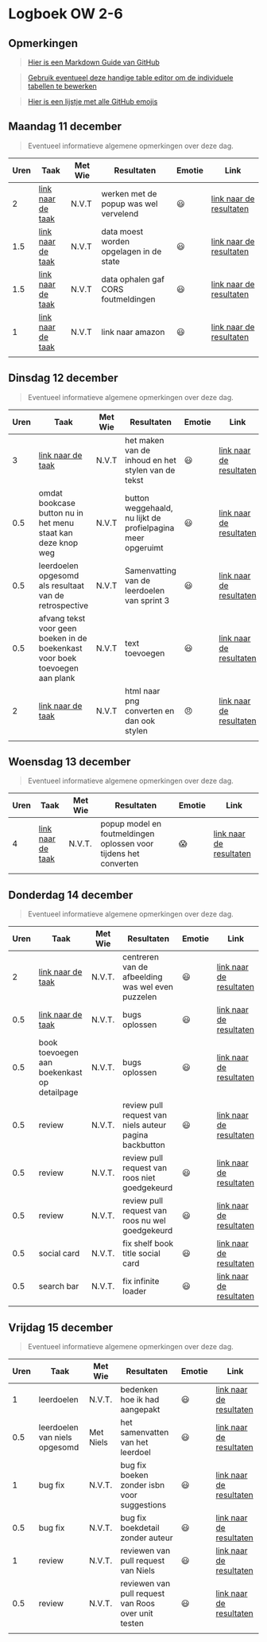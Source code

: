 # Logboek OW 2-6

## Opmerkingen

> [Hier is een Markdown Guide van GitHub](https://guides.github.com/features/mastering-markdown/)

> [Gebruik eventueel deze handige table editor om de individuele tabellen te bewerken](https://www.tablesgenerator.com/markdown_tables)

> [Hier is een lijstje met alle GitHub emojis](https://github.com/ikatyang/emoji-cheat-sheet/blob/master/README.md)

## Maandag 11 december

> Eventueel informatieve algemene opmerkingen over deze dag.

| Uren | Taak  | Met Wie | Resultaten                             | Emotie | Link |
|------|---|---------|----------------------------------------|---|---|
| 2    | [link naar de taak](https://github.com/HANICA-DWA/project-sep23-klipspringer/issues/134)| N.V.T   | werken met de popup was wel vervelend  |:smiley: | [link naar de resultaten](https://github.com/HANICA-DWA/project-sep23-klipspringer/commit/b06130895b8c89cc768f78ed5ac8d06340724f85) |
| 1.5  | [link naar de taak](https://github.com/HANICA-DWA/project-sep23-klipspringer/issues/223)| N.V.T   | data moest worden opgelagen in de state |:smiley: | [link naar de resultaten](https://github.com/HANICA-DWA/project-sep23-klipspringer/commit/b31ec2bd004bd93063be9fdd7e51bc456c4b5635) |
| 1.5  | [link naar de taak](https://github.com/HANICA-DWA/project-sep23-klipspringer/issues/224)| N.V.T   | data ophalen gaf CORS foutmeldingen    |:smiley: | [link naar de resultaten](https://github.com/HANICA-DWA/project-sep23-klipspringer/commit/79de69397ee1185726c136d4107db95b4be7cf83) |
| 1    | [link naar de taak](https://github.com/HANICA-DWA/project-sep23-klipspringer/issues/243)| N.V.T   | link naar amazon                       |:smiley: | [link naar de resultaten](https://github.com/HANICA-DWA/project-sep23-klipspringer/commit/ba208e86a9a720ea0d60b8c642f3a58dc58b6dc6) |
|      | |         |                                        | | |


## Dinsdag 12 december

> Eventueel informatieve algemene opmerkingen over deze dag.

| Uren | Taak                                                                                     | Met Wie | Resultaten                                                  | Emotie   | Link |
|------|------------------------------------------------------------------------------------------|---------|-------------------------------------------------------------|----------|---|
| 3    | [link naar de taak](https://github.com/HANICA-DWA/project-sep23-klipspringer/issues/221) | N.V.T   | het maken van de inhoud en het stylen van de tekst          | :smiley: | [link naar de resultaten](https://github.com/HANICA-DWA/project-sep23-klipspringer/pull/264/files) |
| 0.5  | omdat bookcase button nu in het menu staat kan deze knop weg                             | N.V.T   | button weggehaald, nu lijkt de profielpagina meer opgeruimt | :smiley: | [link naar de resultaten](https://github.com/HANICA-DWA/project-sep23-klipspringer/commit/2455ad7af3181cb334dfa110839e28906fb776ba) |
| 0.5  | leerdoelen opgesomd als resultaat van de retrospective                                   | N.V.T   | Samenvatting van de leerdoelen van sprint 3                 | :smiley: | [link naar de resultaten](https://github.com/HANICA-DWA/project-sep23-klipspringer/commit/20bb73c367130d3d3b9680c6a13df5381bab72ef) |
| 0.5  | afvang tekst voor geen boeken in de boekenkast voor boek toevoegen aan plank             | N.V.T   | text toevoegen                                              | :smiley: | [link naar de resultaten](https://github.com/HANICA-DWA/project-sep23-klipspringer/commit/f4cf7b17ad19bd61f9b586595c76cf79a5a025d8) |
| 2    |     [link naar de taak](https://github.com/HANICA-DWA/project-sep23-klipspringer/issues/254)         | N.V.T   | html naar png converten en dan ook stylen                   | :angry:  | [link naar de resultaten](https://github.com/HANICA-DWA/project-sep23-klipspringer/commit/d87d95729616797e1f66de92b912a60bb1fc3171) |
|      |                                                                                          |         |                                                             |          | |

## Woensdag 13 december

> Eventueel informatieve algemene opmerkingen over deze dag.

| Uren | Taak  | Met Wie | Resultaten                                                       | Emotie | Link |
|------|---|---------|------------------------------------------------------------------|---|---|
| 4    | [link naar de taak](https://github.com/HANICA-DWA/project-sep23-klipspringer/issues/254) | N.V.T.  | popup model en foutmeldingen oplossen voor tijdens het converten |:scream:| [link naar de resultaten](https://github.com/HANICA-DWA/project-sep23-klipspringer/commit/8a3df1c22fd84e925bfb11baf9839413bca1fb1e) |
|      | |         |                                                                  | | |

## Donderdag 14 december

> Eventueel informatieve algemene opmerkingen over deze dag.

| Uren | Taak                                                                                     | Met Wie | Resultaten                                             | Emotie | Link |
|----|------------------------------------------------------------------------------------------|---|--------------------------------------------------------|---|---|
| 2  | [link naar de taak](https://github.com/HANICA-DWA/project-sep23-klipspringer/issues/254) | N.V.T. | centreren van de afbeelding was wel even puzzelen      |:smiley: | [link naar de resultaten](https://github.com/HANICA-DWA/project-sep23-klipspringer/commit/67ed96c03f85694c551f84b0d3ba59a02ed7b681) |
| 0.5 | [link naar de taak](https://github.com/HANICA-DWA/project-sep23-klipspringer/issues/254) | N.V.T. | bugs oplossen                                          |:smiley: | [link naar de resultaten](https://github.com/HANICA-DWA/project-sep23-klipspringer/commit/3d04db8e3e456e22da9c2cbbf7380c63bfc85358) |
| 0.5 | book toevoegen aan boekenkast op detailpage                                              | N.V.T. | bugs oplossen                                          |:smiley: | [link naar de resultaten](https://github.com/HANICA-DWA/project-sep23-klipspringer/commit/d18a72732c553bbd9d58664bb469b619e181bdb9) |
| 0.5 | review                                                                                   | N.V.T. | review pull request van niels auteur pagina backbutton |:smiley: | [link naar de resultaten](https://github.com/HANICA-DWA/project-sep23-klipspringer/commit/79ef4abb4ff79d31562f27a3415b5b1a555d9f3e) |
| 0.5 | review                                                                                   | N.V.T. | review pull request van roos niet goedgekeurd          |:smiley: | [link naar de resultaten](https://github.com/HANICA-DWA/project-sep23-klipspringer/pull/279) |
| 0.5 | review                                                                                   | N.V.T. | review pull request van roos nu wel goedgekeurd        |:smiley: | [link naar de resultaten](https://github.com/HANICA-DWA/project-sep23-klipspringer/commit/7b45757982164472f9ed0a10fa1b9db70e73e964) |
| 0.5 | social card                                                                              | N.V.T. | fix shelf book title  social card                      |:smiley: | [link naar de resultaten](https://github.com/HANICA-DWA/project-sep23-klipspringer/commit/7c61c68cf07cd8a70ff9c76492ff281f17603d79) |
| 0.5 | search bar                                                                               | N.V.T. | fix infinite loader                                    |:smiley: | [link naar de resultaten](https://github.com/HANICA-DWA/project-sep23-klipspringer/commit/109af4cfe0a2734edd304f2bd4aaa14699fe0827) |
|    |                                                                                          | |                                                        | | |

## Vrijdag 15 december

> Eventueel informatieve algemene opmerkingen over deze dag.

| Uren | Taak                          | Met Wie   | Resultaten                                          | Emotie | Link |
|------|-------------------------------|-----------|-----------------------------------------------------|---|---|
| 1    | leerdoelen                    | N.V.T.    | bedenken hoe ik had aangepakt                       |:smiley: | [link naar de resultaten](https://github.com/HANICA-DWA/project-sep23-klipspringer/commit/e33f6d91838878131fc9ec94e65cefeedb8559c1) |
| 0.5  | leerdoelen van niels opgesomd | Met Niels | het samenvatten van het leerdoel                    |:smiley: | [link naar de resultaten](https://github.com/HANICA-DWA/project-sep23-klipspringer/commit/de0c87b025a9d948c987b39fac2159bed4701852) |
| 1    | bug fix                       | N.V.T.    | bug fix boeken zonder isbn voor suggestions         |:smiley: | [link naar de resultaten](https://github.com/HANICA-DWA/project-sep23-klipspringer/commit/22230b7829d1846abfcd3cbcb84bca0976757b4d) |
| 0.5  | bug fix                       | N.V.T.    | bug fix boekdetail zonder auteur                    |:smiley: | [link naar de resultaten](https://github.com/HANICA-DWA/project-sep23-klipspringer/commit/d0984310aeb406a3636486e67f1baccc4fce7a1a) |
| 1    | review                        | N.V.T.    | reviewen van pull request van Niels                 |:smiley: | [link naar de resultaten](https://github.com/HANICA-DWA/project-sep23-klipspringer/commit/73d39013a167eb0cc37368e797a713963cd0f2a6) |
| 0.5  | review                        | N.V.T.    | reviewen van pull request van Roos over unit testen |:smiley: | [link naar de resultaten](https://github.com/HANICA-DWA/project-sep23-klipspringer/commit/0d6dbf9f0eb3abb3d0cdad94785b4a47684fbcf1) |
|      |                               |           |                                                     | | |
